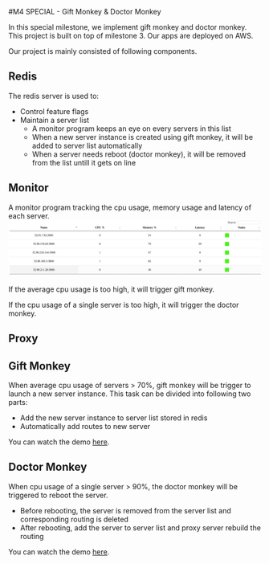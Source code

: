 #M4 SPECIAL - Gift Monkey & Doctor Monkey

In this special milestone, we implement gift monkey and doctor monkey. This project is built on top of milestone 3. Our apps are deployed on AWS.

Our project is mainly consisted of following components.

## Redis
The redis server is used to:

* Control feature flags
* Maintain a server list
	* A monitor program keeps an eye on every servers in this list
	* When a new server instance is created using gift monkey, it will be added to server list automatically
	* When a server needs reboot (doctor monkey), it will be removed from the list untill it gets on line


## Monitor
A monitor program tracking the cpu usage, memory usage and latency of each server.
![Monitor](img/monitor.png)

If the average cpu usage is too high, it will trigger gift monkey.

If the cpu usage of a single server is too high, it will trigger the doctor monkey.

## Proxy

## Gift Monkey
When average cpu usage of servers > 70%, gift monkey will be trigger to launch a new server instance. This task can be divided into following two parts:

* Add the new server instance to server list stored in redis
* Automatically add routes to new server

You can watch the demo [here](https://drive.google.com/a/ncsu.edu/file/d/0B87f7178bIHnNnlNZkMzdzNYVlk/view?ts=5664f3c4).

## Doctor Monkey
When cpu usage of a single server > 90%, the doctor monkey will be triggered to reboot the server.

* Before rebooting, the server is removed from the server list and corresponding routing is deleted
* After rebooting, add the server to server list and proxy server rebuild the routing

You can watch the demo [here](https://drive.google.com/a/ncsu.edu/file/d/0B87f7178bIHnU3JLckd3Z2k1dVk/view?ts=5664f3d1).
